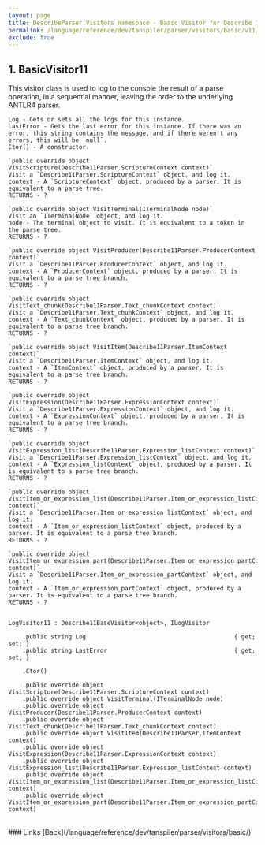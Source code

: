 ```yaml
---
layout: page
title: DescribeParser.Visitors namespace - Basic Visitor for Describe 1.1
permalink: /language/reference/dev/tanspiler/parser/visitors/basic/v11/
exclude: true
---
```

## 1. BasicVisitor11

This visitor class is used to log to the console the result of a parse operation, in a sequential manner, leaving the order to the underlying ANTLR4 parser.

	Log - Gets or sets all the logs for this instance.
	LastError - Gets the last error for this instance. If there was an error, this string contains the message, and if there weren't any errors, this will be `null`.
	Ctor() - A constructor.

	`public override object VisitScripture(Describe11Parser.ScriptureContext context)`
	Visit a `Describe11Parser.ScriptureContext` object, and log it.
	context - A `ScriptureContext` object, produced by a parser. It is equivalent to a parse tree.
	RETURNS - ?

	`public override object VisitTerminal(ITerminalNode node)`
	Visit an `ITerminalNode` object, and log it.
	node - The terminal object to visit. It is equivalent to a token in the parse tree.
	RETURNS - ?

	`public override object VisitProducer(Describe11Parser.ProducerContext context)`
	Visit a `Describe11Parser.ProducerContext` object, and log it.
	context - A `ProducerContext` object, produced by a parser. It is equivalent to a parse tree branch.
	RETURNS - ?

	`public override object VisitText_chunk(Describe11Parser.Text_chunkContext context)`
	Visit a `Describe11Parser.Text_chunkContext` object, and log it.
	context - A `Text_chunkContext` object, produced by a parser. It is equivalent to a parse tree branch.
	RETURNS - ?

	`public override object VisitItem(Describe11Parser.ItemContext context)`
	Visit a `Describe11Parser.ItemContext` object, and log it.
	context - A `ItemContext` object, produced by a parser. It is equivalent to a parse tree branch.
	RETURNS - ?

	`public override object VisitExpression(Describe11Parser.ExpressionContext context)`
	Visit a `Describe11Parser.ExpressionContext` object, and log it.
	context - A `ExpressionContext` object, produced by a parser. It is equivalent to a parse tree branch.
	RETURNS - ?

	`public override object VisitExpression_list(Describe11Parser.Expression_listContext context)`
	Visit a `Describe11Parser.Expression_listContext` object, and log it.
	context - A `Expression_listContext` object, produced by a parser. It is equivalent to a parse tree branch.
	RETURNS - ?

	`public override object VisitItem_or_expression_list(Describe11Parser.Item_or_expression_listContext context)`
	Visit a `Describe11Parser.Item_or_expression_listContext` object, and log it.
	context - A `Item_or_expression_listContext` object, produced by a parser. It is equivalent to a parse tree branch.
	RETURNS - ?

	`public override object VisitItem_or_expression_part(Describe11Parser.Item_or_expression_partContext context)`
	Visit a `Describe11Parser.Item_or_expression_partContext` object, and log it.
	context - A `Item_or_expression_partContext` object, produced by a parser. It is equivalent to a parse tree branch.
	RETURNS - ?


	LogVisitor11 : Describe11BaseVisitor<object>, ILogVisitor

		.public string Log                                          { get; set; }
		.public string LastError                                    { get; set; }

		.Ctor()

		.public override object VisitScripture(Describe11Parser.ScriptureContext context)
		.public override object VisitTerminal(ITerminalNode node)
		.public override object VisitProducer(Describe11Parser.ProducerContext context)
		.public override object VisitText_chunk(Describe11Parser.Text_chunkContext context)
		.public override object VisitItem(Describe11Parser.ItemContext context)
		.public override object VisitExpression(Describe11Parser.ExpressionContext context)
		.public override object VisitExpression_list(Describe11Parser.Expression_listContext context)
		.public override object VisitItem_or_expression_list(Describe11Parser.Item_or_expression_listContext context)
		.public override object VisitItem_or_expression_part(Describe11Parser.Item_or_expression_partContext context)


<br>
### Links
[Back](/language/reference/dev/tanspiler/parser/visitors/basic/)